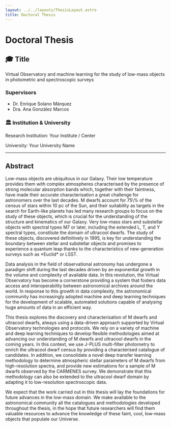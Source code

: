 ```yaml
---
layout: ../../layouts/ThesisLayout.astro
title: Doctoral Thesis
---
```


# Doctoral Thesis

<div class="rounded-2xl border border-skin-line/50 bg-skin-card px-5 py-5 sm:px-6 sm:py-6 shadow-sm">
  <h2 class="text-xl sm:text-2xl font-semibold mb-3">🎓 Title</h2>
  <p class="text-lg sm:text-xl italic">
    Virtual Observatory and machine learning for the study of low-mass objects in photometric and spectroscopic surveys
  </p>

  <div class="my-5 h-px bg-skin-line/60"></div>

  <h3 class="text-lg font-semibold mb-2">Supervisors</h3>
  <ul class="list-disc pl-6 space-y-1">
    <li>Dr. Enrique Solano Márquez</li>
    <li>Dra. Ana González Marcos</li>
  </ul>

  <div class="my-5 h-px bg-skin-line/60"></div>

  <h3 class="text-lg font-semibold mb-2">🏛 Institution & University</h3>
  <p><span class="font-medium">Research Institution:</span> Your Institute / Center</p>
  <p><span class="font-medium">University:</span> Your University Name</p>
</div>

---

## Abstract

<p class="whitespace-pre-wrap leading-relaxed">
Low-mass objects are ubiquitous in our Galaxy. Their low temperature provides them with complex atmospheres characterised by the presence of strong molecular absorption bands which, together with their faintness, have made their accurate characterisation a great challenge for astronomers over the last decades. M dwarfs account for 75\% of the census of stars within 10 pc of the Sun, and their suitability as targets in the search for Earth-like planets has led many research groups to focus on the study of these objects, which is crucial for the understanding of the structure and kinematics of our Galaxy. Very low-mass stars and substellar objects with spectral types M7 or later, including the extended L, T, and Y spectral types, constitute the domain of ultracool dwarfs. The study of these objects, discovered definitively in 1995, is key for understanding the boundary between stellar and substellar objects and promises to experience a quantum leap thanks to the characteristics of new-generation surveys such as *Euclid* or LSST.

Data analysis in the field of observational astronomy has undergone a paradigm shift during the last decades driven by an exponential growth in the volume and complexity of available data. In this revolution, the Virtual Observatory has become a cornerstone providing a system that fosters data access and interoperability between astronomical archives around the world. In response to this growth in data complexity, the astronomical community has increasingly adopted machine and deep learning techniques for the development of scalable, automated solutions capable of analysing huge amounts of data in an efficient way.

This thesis explores the discovery and characterisation of M dwarfs and ultracool dwarfs, always using a data-driven approach supported by Virtual Observatory technologies and protocols. We rely on a variety of machine and deep learning techniques to develop flexible methodologies aimed at advancing our understanding of M dwarfs and ultracool dwarfs in the coming years. In this context, we use J-PLUS multi-filter photometry to enrich the ultracool dwarf census by providing a characterised catalogue of candidates. In addition, we consolidate a novel deep transfer learning methodology to determine atmospheric stellar parameters of M dwarfs from high-resolution spectra, and provide new estimations for a sample of M dwarfs observed by the CARMENES survey. We demonstrate that this methodology can also be extended to the ultracool dwarf domain by adapting it to low-resolution spectroscopic data.

We expect that the work carried out in this thesis will lay the foundations for future advances in the low-mass domain. We make available to the astronomical community all the catalogues and methodologies developed throughout the thesis, in the hope that future researchers will find them valuable resources to advance the knowledge of these faint, cool, low-mass objects that populate our Universe.</p>
